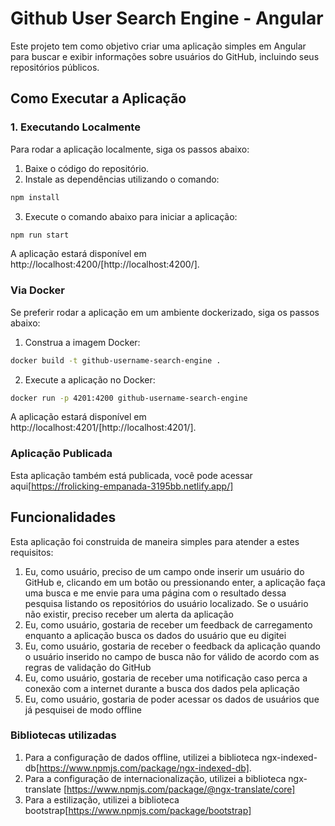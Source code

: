 # Github User Search Engine - Angular

Este projeto tem como objetivo criar uma aplicação simples em Angular para buscar e exibir informações sobre usuários do GitHub, incluindo seus repositórios públicos.

## Como Executar a Aplicação

### 1. Executando Localmente

Para rodar a aplicação localmente, siga os passos abaixo:

1. Baixe o código do repositório.
2. Instale as dependências utilizando o comando:

~~~bash
npm install
~~~

3. Execute o comando abaixo para iniciar a aplicação:
~~~bash
npm run start
~~~

A aplicação estará disponível em http://localhost:4200/[http://localhost:4200/].

### Via Docker

Se preferir rodar a aplicação em um ambiente dockerizado, siga os passos abaixo:

1. Construa a imagem Docker:

~~~bash
docker build -t github-username-search-engine .
~~~

2. Execute a aplicação no Docker:
~~~bash
docker run -p 4201:4200 github-username-search-engine
~~~

A aplicação estará disponível em http://localhost:4201/[http://localhost:4201/].

### Aplicação Publicada

Esta aplicação também está publicada, você pode acessar aqui[https://frolicking-empanada-3195bb.netlify.app/] 

## Funcionalidades

Esta aplicação foi construida de maneira simples para atender a estes requisitos:

1. Eu, como usuário, preciso de um campo onde inserir um usuário do GitHub e, clicando em um botão ou pressionando enter, a aplicação faça uma busca e me envie para uma página com o resultado dessa pesquisa listando os repositórios do usuário localizado. Se o usuário não existir, preciso receber um alerta da aplicação
2. Eu, como usuário, gostaria de receber um feedback de carregamento enquanto a aplicação busca os dados do usuário que eu digitei
3. Eu, como usuário, gostaria de receber o feedback da aplicação quando o usuário inserido no campo de busca não for válido de acordo com as regras de validação do GitHub
4. Eu, como usuário, gostaria de receber uma notificação caso perca a conexão com a internet durante a busca dos dados pela aplicação
5. Eu, como usuário, gostaria de poder acessar os dados de usuários que já pesquisei de modo offline

### Bibliotecas utilizadas

1. Para a configuração de dados offline, utilizei a biblioteca ngx-indexed-db[https://www.npmjs.com/package/ngx-indexed-db].
2. Para a configuração de internacionalização, utilizei a biblioteca ngx-translate [https://www.npmjs.com/package/@ngx-translate/core]
3. Para a estilização, utilizei a biblioteca bootstrap[https://www.npmjs.com/package/bootstrap]